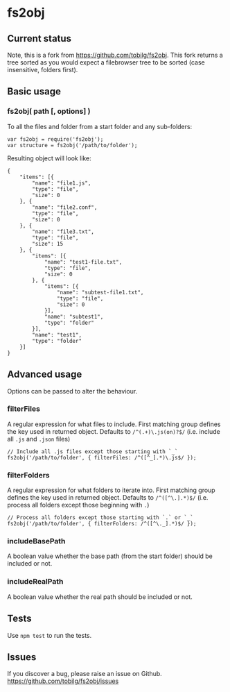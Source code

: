 # fs2obj

## Current status

Note, this is a fork from https://github.com/tobilg/fs2obj.  This fork returns a tree sorted as you would expect a filebrowser tree to be sorted (case insensitive, folders first).

## Basic usage

### fs2obj( path [, options] )

To all the files and folder from a start folder and any sub-folders:

	var fs2obj = require('fs2obj');
	var structure = fs2obj('/path/to/folder');

Resulting object will look like:

```
{
    "items": [{
        "name": "file1.js",
        "type": "file",
        "size": 0
    }, {
        "name": "file2.conf",
        "type": "file",
        "size": 0
    }, {
        "name": "file3.txt",
        "type": "file",
        "size": 15
    }, {
        "items": [{
            "name": "test1-file.txt",
            "type": "file",
            "size": 0
        }, {
            "items": [{
                "name": "subtest-file1.txt",
                "type": "file",
                "size": 0
            }],
            "name": "subtest1",
            "type": "folder"
        }],
        "name": "test1",
        "type": "folder"
    }]
}
```

## Advanced usage

Options can be passed to alter the behaviour.

### filterFiles

A regular expression for what files to include. First matching group defines the key used in returned object.
Defaults to `/^(.+)\.js(on)?$/` (i.e. include all `.js` and `.json` files)

	// Include all .js files except those starting with `_`
	fs2obj('/path/to/folder', { filterFiles: /^([^_].*)\.js$/ });

### filterFolders

A regular expression for what folders to iterate into. First matching group defines the key used in returned object.
Defaults to `/^([^\.].*)$/` (i.e. process all folders except those beginning with `.`)

	// Process all folders except those starting with `.` or `_`
	fs2obj('/path/to/folder', { filterFolders: /^([^\._].*)$/ });

### includeBasePath

A boolean value whether the base path (from the start folder) should be included or not.

### includeRealPath

A boolean value whether the real path should be included or not.

## Tests

Use `npm test` to run the tests.

## Issues

If you discover a bug, please raise an issue on Github. https://github.com/tobilg/fs2obj/issues
